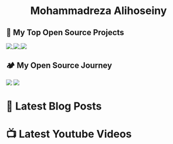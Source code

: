 <h1 align=center> Mohammadreza Alihoseiny </h1>

## 🧪 My Top Open Source Projects
<a href="https://github.com/alihoseiny/word_cloud_fa">
  <img align="top" src="https://github-readme-stats.vercel.app/api/pin/?username=alihoseiny&repo=word_cloud_fa&theme=codeSTACKr" />
</a>
<a href="https://github.com/alihoseiny/ngx-persian">
  <img align="top" src="https://github-readme-stats.vercel.app/api/pin/?username=alihoseiny&repo=ngx-persian&theme=codeSTACKr" />
</a>
<a href="https://github.com/alihoseiny/Rust-tutorial">
  <img align="top" src="https://github-readme-stats.vercel.app/api/pin/?username=alihoseiny&repo=Rust-tutorial&theme=codeSTACKr" />
</a>

## 🏕️ My Open Source Journey
<p>
<img align="top" src="https://github-readme-stats.vercel.app/api?username=alihoseiny&hide=contribs&count_private=true&show_icons=true&theme=codeSTACKr" />
<img align="top" src="https://github-readme-stats.vercel.app/api/top-langs/?username=alihoseiny&show_icons=true&theme=codeSTACKr" />
 </p>

 # 📔 Latest Blog Posts
 <!-- BLOG-POST-LIST:START -->
<!-- BLOG-POST-LIST:END -->

# 📺 Latest Youtube Videos
<!-- YOUTUBE:START -->
<!-- YOUTUBE:END -->
